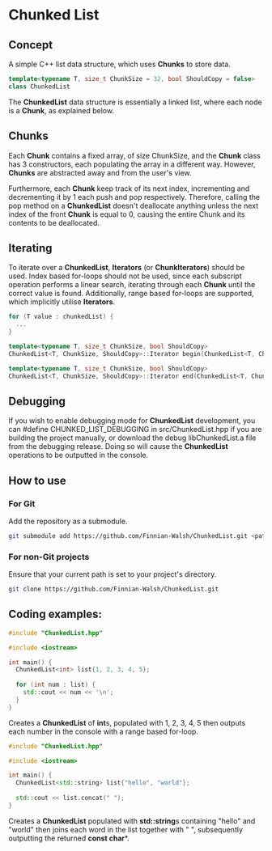 # Chunked List

## Concept

A simple C++ list data structure, which uses **Chunks** to store data.

```cpp
template<typename T, size_t ChunkSize = 32, bool ShouldCopy = false>
class ChunkedList
```

The **ChunkedList** data structure is essentially a linked list, where each node is a **Chunk**, as explained below.

## Chunks

Each **Chunk** contains a fixed array, of size ChunkSize, and the **Chunk** class has 3 constructors, each populating
the array in a different way. However,
**Chunks** are abstracted away and from the user's view.

Furthermore, each **Chunk** keep track of its next index, incrementing and decrementing it by 1 each push and pop
respectively.
Therefore, calling the pop method on a **ChunkedList** doesn't deallocate anything unless the next index of the front
**Chunk** is equal to 0, causing the entire Chunk and its contents to be deallocated.

## Iterating

To iterate over a **ChunkedList**, **Iterators** (or **ChunkIterators**) should be used. Index based for-loops should
not be used, since each subscript operation performs a linear search, iterating through each **Chunk** until the correct
value is found. Additionally, range
based for-loops are supported, which implicitly utilise **Iterators**.

```cpp
for (T value : chunkedList) {
  ...
}
```

```cpp
template<typename T, size_t ChunkSize, bool ShouldCopy>
ChunkedList<T, ChunkSize, ShouldCopy>::Iterator begin(ChunkedList<T, ChunkSize, ShouldCopy> &chunkedList);

template<typename T, size_t ChunkSize, bool ShouldCopy>
ChunkedList<T, ChunkSize, ShouldCopy>::Iterator end(ChunkedList<T, ChunkSize, ShouldCopy> &chunkedList);
```

## Debugging

If you wish to enable debugging mode for **ChunkedList** development, you can #define CHUNKED_LIST_DEBUGGING in
src/ChunkedList.hpp if you are building the project manually, or download the debug libChunkedList.a file from the
debugging release.
Doing so will cause the **ChunkedList** operations to be outputted in the console.

## How to use

### For Git

Add the repository as a submodule.

```bash
git submodule add https://github.com/Finnian-Walsh/ChunkedList.git <path>
```

### For non-Git projects

Ensure that your current path is set to your project's directory.

```bash
git clone https://github.com/Finnian-Walsh/ChunkedList.git
```

## Coding examples:

```cpp
#include "ChunkedList.hpp"

#include <iostream>

int main() {
  ChunkedList<int> list{1, 2, 3, 4, 5};
  
  for (int num : list) {
    std::cout << num << '\n';    
  }
}
```

Creates a **ChunkedList** of **int**s, populated with 1, 2, 3, 4, 5 then outputs each number in the console with a range
based for-loop.

```cpp
#include "ChunkedList.hpp"

#include <iostream>

int main() {
  ChunkedList<std::string> list{"hello", "world"};
  
  std::cout << list.concat(" ");
}
```

Creates a **ChunkedList** populated with **std::string**s containing "hello" and "world" then joins each
word in the list together with " ", subsequently outputting the returned **const char***.